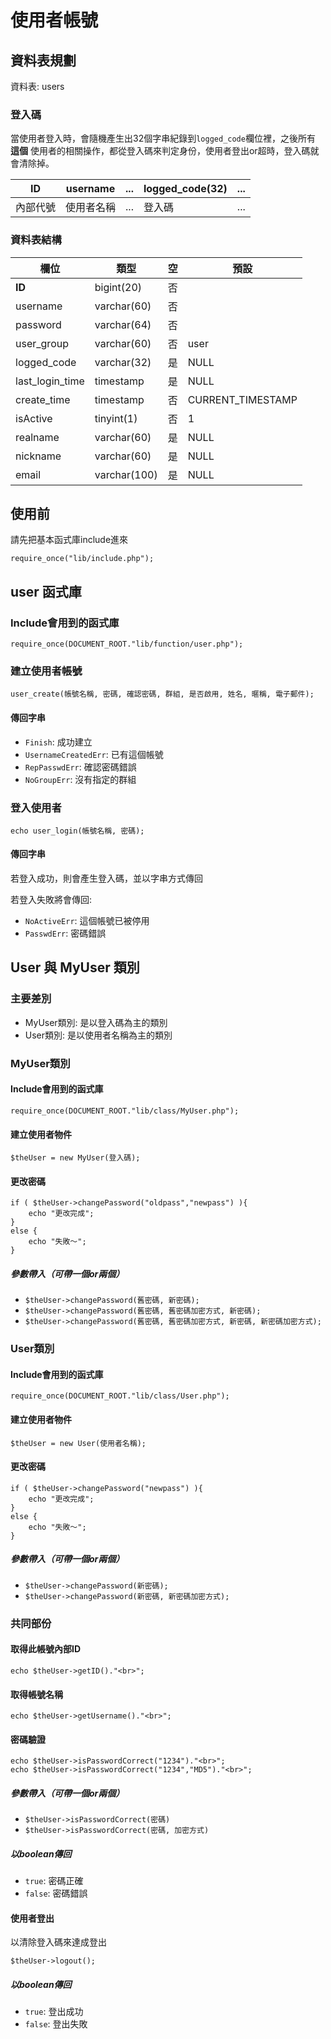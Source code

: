 使用者帳號
=====================
  
## 資料表規劃
資料表: users

### 登入碼
當使用者登入時，會隨機產生出32個字串紀錄到`logged_code`欄位裡，之後所有 **這個** 使用者的相關操作，都從登入碼來判定身份，使用者登出or超時，登入碼就會清除掉。

| ID       | username   | ... | logged_code(32) | ... |
| -------- | --------   | --- | --------------- | --- |
| 內部代號 | 使用者名稱 | ... | 登入碼          | ... |


### 資料表結構 

| 欄位 | 類型 | 空 | 預設 |
| ---- | ---- | ---| ---- |
|**ID**|bigint(20)|否||
| username | varchar(60) | 否 | |
| password | varchar(64) | 否 | |
| user_group | varchar(60) | 否 |user |
|logged_code|varchar(32)|是|NULL||
|last_login_time|timestamp|是|NULL||
|create_time|timestamp|否|CURRENT_TIMESTAMP||
|isActive|tinyint(1)|否|1||
|realname|varchar(60)|是|NULL||
|nickname|varchar(60)|是|NULL||
|email|varchar(100)|是|NULL||

## 使用前
請先把基本函式庫include進來

    require_once("lib/include.php");

## user 函式庫
### Include會用到的函式庫

    require_once(DOCUMENT_ROOT."lib/function/user.php");
    
### 建立使用者帳號

    user_create(帳號名稱, 密碼, 確認密碼, 群組, 是否啟用, 姓名, 暱稱, 電子郵件);
    
#### 傳回字串
* `Finish`: 成功建立
* `UsernameCreatedErr`: 已有這個帳號
* `RepPasswdErr`: 確認密碼錯誤
* `NoGroupErr`: 沒有指定的群組
 
### 登入使用者
    echo user_login(帳號名稱, 密碼);

#### 傳回字串
若登入成功，則會產生登入碼，並以字串方式傳回

若登入失敗將會傳回:

* `NoActiveErr`: 這個帳號已被停用
* `PasswdErr`: 密碼錯誤

## User 與 MyUser 類別

### 主要差別
* MyUser類別: 是以登入碼為主的類別
* User類別: 是以使用者名稱為主的類別

### MyUser類別
#### Include會用到的函式庫
    require_once(DOCUMENT_ROOT."lib/class/MyUser.php");

#### 建立使用者物件
    $theUser = new MyUser(登入碼);
    
#### 更改密碼

    if ( $theUser->changePassword("oldpass","newpass") ){
        echo "更改完成";
    }
    else {
        echo "失敗～";
    }

##### 參數帶入（可帶一個or兩個）
* `$theUser->changePassword(舊密碼, 新密碼);`
* `$theUser->changePassword(舊密碼, 舊密碼加密方式, 新密碼);`
* `$theUser->changePassword(舊密碼, 舊密碼加密方式, 新密碼, 新密碼加密方式);`

    
### User類別
#### Include會用到的函式庫
    require_once(DOCUMENT_ROOT."lib/class/User.php");

#### 建立使用者物件
    $theUser = new User(使用者名稱);
    
    
#### 更改密碼

    if ( $theUser->changePassword("newpass") ){
        echo "更改完成";
    }
    else {
        echo "失敗～";
    }

##### 參數帶入（可帶一個or兩個）
* `$theUser->changePassword(新密碼);`
* `$theUser->changePassword(新密碼, 新密碼加密方式);`
    
### 共同部份
#### 取得此帳號內部ID

    echo $theUser->getID()."<br>";

#### 取得帳號名稱

    echo $theUser->getUsername()."<br>";
 
#### 密碼驗證

    echo $theUser->isPasswordCorrect("1234")."<br>";
    echo $theUser->isPasswordCorrect("1234","MD5")."<br>";

##### 參數帶入（可帶一個or兩個）
* `$theUser->isPasswordCorrect(密碼)`
* `$theUser->isPasswordCorrect(密碼, 加密方式)`

##### 以boolean傳回
* `true`: 密碼正確
* `false`: 密碼錯誤

#### 使用者登出
以清除登入碼來達成登出

    $theUser->logout();

##### 以boolean傳回
* `true`: 登出成功
* `false`: 登出失敗
